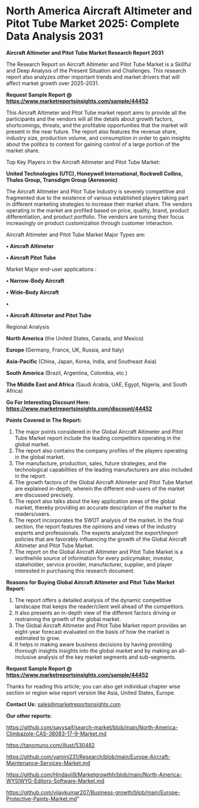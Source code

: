 # North America Aircraft Altimeter and Pitot Tube Market 2025: Complete Data Analysis 2031

<strong>Aircraft Altimeter and Pitot Tube Market Research Report 2031</strong>

The Research Report on Aircraft Altimeter and Pitot Tube Market is a Skillful and Deep Analysis of the Present Situation and Challenges. This research report also analyzes other important trends and market drivers that will affect market growth over 2025-2031.

<strong>Request Sample Report @ <a href=https://www.marketreportsinsights.com/sample/44452>https://www.marketreportsinsights.com/sample/44452</a></strong>

This Aircraft Altimeter and Pitot Tube market report aims to provide all the participants and the vendors will all the details about growth factors, shortcomings, threats, and the profitable opportunities that the market will present in the near future. The report also features the revenue share, industry size, production volume, and consumption in order to gain insights about the politics to contest for gaining control of a large portion of the market share.

Top Key Players in the Aircraft Altimeter and Pitot Tube Market:

<strong>United Technologies (UTC), Honeywell International, Rockwell Collins, Thales Group, Transdigm Group (Aerosonic)</strong>

The Aircraft Altimeter and Pitot Tube Industry is severely competitive and fragmented due to the existence of various established players taking part in different marketing strategies to increase their market share. The vendors operating in the market are profiled based on price, quality, brand, product differentiation, and product portfolio. The vendors are turning their focus increasingly on product customization through customer interaction.

Aircraft Altimeter and Pitot Tube Market Major Types are:

<strong>•  Aircraft Altimeter

•  Aircraft Pitot Tube</strong>

Market Major end-user applications :

<strong>•  Narrow-Body Aircraft

•  Wide-Body Aircraft

•  

•  Aircraft Altimeter and Pitot Tube</strong>

Regional Analysis

</u><strong><b>North America</b></strong> (the United States, Canada, and Mexico)

<strong><b>Europe </b></strong>(Germany, France, UK, Russia, and Italy)

<strong><b>Asia-Pacific</b></strong> (China, Japan, Korea, India, and Southeast Asia)

<strong><b>South America</b></strong> (Brazil, Argentina, Colombia, etc.)

<strong><b>The Middle East and Africa</b></strong> (Saudi Arabia, UAE, Egypt, Nigeria, and South Africa)

<strong>Go For Interesting Discount Here: <a href=https://www.marketreportsinsights.com/discount/44452>https://www.marketreportsinsights.com/discount/44452</a></strong>

<strong>Points Covered in The Report:</strong>
<ol>
  <li>The major points considered in the Global Aircraft Altimeter and Pitot Tube Market report include the leading competitors operating in the global market.</li>
  <li>The report also contains the company profiles of the players operating in the global market.</li>
  <li>The manufacture, production, sales, future strategies, and the technological capabilities of the leading manufacturers are also included in the report.</li>
  <li>The growth factors of the Global Aircraft Altimeter and Pitot Tube Market are explained in-depth, wherein the different end-users of the market are discussed precisely.</li>
  <li>The report also talks about the key application areas of the global market, thereby providing an accurate description of the market to the readers/users.</li>
  <li>The report incorporates the SWOT analysis of the market. In the final section, the report features the opinions and views of the industry experts and professionals. The experts analyzed the export/import policies that are favorably influencing the growth of the Global Aircraft Altimeter and Pitot Tube Market.</li>
  <li>The report on the Global Aircraft Altimeter and Pitot Tube Market is a worthwhile source of information for every policymaker, investor, stakeholder, service provider, manufacturer, supplier, and player interested in purchasing this research document.</li>
</ol>
<strong>Reasons for Buying Global Aircraft Altimeter and Pitot Tube Market Report:</strong>

<ol>
  <li>The report offers a detailed analysis of the dynamic competitive landscape that keeps the reader/client well ahead of the competitors.</li>
  <li>It also presents an in-depth view of the different factors driving or restraining the growth of the global market.</li>
  <li>The Global Aircraft Altimeter and Pitot Tube Market report provides an eight-year forecast evaluated on the basis of how the market is estimated to grow.</li>
  <li>It helps in making aware business decisions by having providing thorough insights insights into the global market and by making an all-inclusive analysis of the key market segments and sub-segments.</li>
</ol>
<strong>Request Sample Report @ <a href=https://www.marketreportsinsights.com/sample/44452>https://www.marketreportsinsights.com/sample/44452</a></strong>


Thanks for reading this article; you can also get individual chapter wise section or region wise report version like Asia, United States, Europe.

<strong>Contact Us:</strong>
sales@marketreportsinsights.com

<strong>Our other reports:</strong>

<a href=https://github.com/sayysaif/search-market/blob/main/North-America-Climbazole-CAS-38083-17-9-Market.md>https://github.com/sayysaif/search-market/blob/main/North-America-Climbazole-CAS-38083-17-9-Market.md</a>

<a href=https://tanomuno.com/illust/530482>https://tanomuno.com/illust/530482</a>

<a href=https://github.com/yamini231/Research/blob/main/Europe-Aircraft-Maintenance-Services-Market.md>https://github.com/yamini231/Research/blob/main/Europe-Aircraft-Maintenance-Services-Market.md</a>

<a href=https://github.com/Hindavii9/Marketgrowthh/blob/main/North-America-WYSIWYG-Editors-Software-Market.md>https://github.com/Hindavii9/Marketgrowthh/blob/main/North-America-WYSIWYG-Editors-Software-Market.md</a>

<a href=https://github.com/vijaykumar207/Business-growth/blob/main/Europe-Protective-Paints-Market.md>https://github.com/vijaykumar207/Business-growth/blob/main/Europe-Protective-Paints-Market.md</a>"
